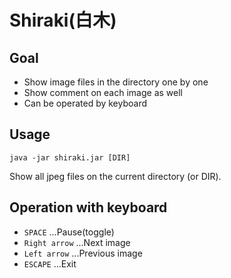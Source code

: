 # Shiraki(白木)

## Goal

- Show image files in the directory one by one
- Show comment on each image as well
- Can be operated by keyboard

## Usage

```
java -jar shiraki.jar [DIR]
```

Show all jpeg files on the current directory (or DIR).

## Operation with keyboard

- `SPACE` ...Pause(toggle)
- `Right arrow` ...Next image
- `Left arrow` ...Previous image
- `ESCAPE` ...Exit
